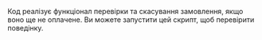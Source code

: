 Код реалізує функціонал перевірки та скасування замовлення, якщо воно ще не оплачене. Ви можете запустити цей скрипт, щоб перевірити поведінку. 
